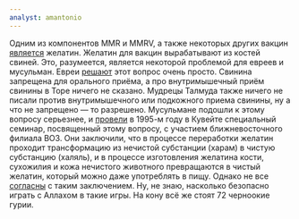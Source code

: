 ```yaml
---
analyst: amantonio
---
```


Одним из компонентов MMR и MMRV, а также некоторых других вакцин [является](https://www.cdc.gov/vaccines/pubs/pinkbook/downloads/appendices/B/excipient-table-2.pdf) желатин. Желатин для вакцин вырабатывают из костей свиней.
Это, разумеется, является некоторой проблемой для евреев и мусульман.
Евреи [решают](http://www.immunize.org/talking-about-vaccines/concerns_observant_Jews.pdf) этот вопрос очень просто. Свинина запрещена для орального приёма, а про внутримышечный приём свинины в Торе ничего не сказано. Мудрецы Талмуда также ничего не писали против внутримышечного или подкожного приема свинины, ну а что не запрещено — то разрешено.
Мусульмане подошли к этому вопросу серьезнее, и [провели](http://www.vaccinesafety.edu/Porcine-vaccineapproval.htm) в 1995-м году в Кувейте специальный семинар, посвященный этому вопросу, с участием ближневосточного филиала ВОЗ. Они заключили, что в процессе переработки желатин проходит трансформацию из нечистой субстанции (харам) в чистую субстанцию (халяль), и в процессе изготовления желатина кости, сухожилия и кожа нечистого животного превращаются в чистый желатин, который можно даже употреблять в пищу. Однако не все [согласны](https://islamqa.info/en/219137) с таким заключением.
Ну, не знаю, насколько безопасно играть с Аллахом в такие игры. На кону всё же стоят 72 черноокие гурии.
